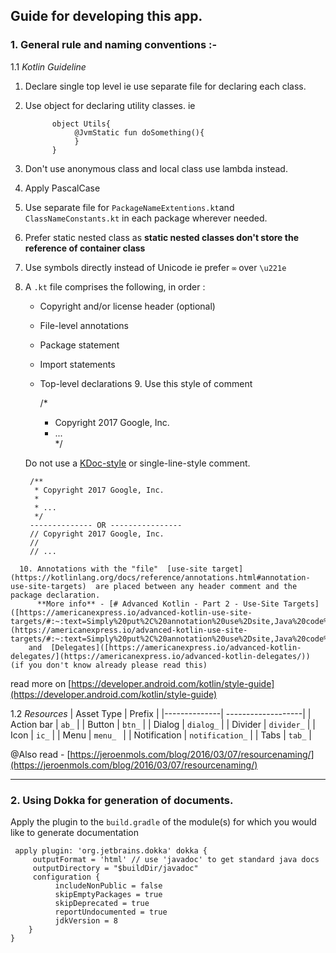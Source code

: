 ## Guide for developing this app.

### 1.  General rule and naming conventions :-
1.1 *Kotlin Guideline*

  1. Declare single top level ie use separate file for declaring each class.
  2. Use object for declaring utility classes. ie

	           object Utils{    
	                @JvmStatic fun doSomething(){  
	                }    
	           }  
   3. Don't use anonymous class and local class use lambda instead.
   4. Apply PascalCase
   5. Use separate file for `PackageNameExtentions.kt`and `ClassNameConstants.kt` in each package wherever needed.
   6. Prefer static nested class as **static nested classes don't store the reference of container class**
   7. Use symbols directly instead of Unicode ie prefer `∞` over `\u221e`
   8.  A `.kt`  file comprises the following, in order :
		-   Copyright and/or license header (optional)
		-   File-level annotations
		-   Package statement
		-   Import statements
		-   Top-level declarations
	9. Use this style of comment

			/*  
			 * Copyright 2017 Google, Inc.  
			 * ...  
			 */  

		Do not use a  [KDoc-style](https://kotlinlang.org/docs/reference/kotlin-doc.html)  or single-line-style comment.

			/**  
			 * Copyright 2017 Google, Inc.  
			 *  
			 * ...  
			 */  
			-------------- OR ----------------
			// Copyright 2017 Google, Inc.  
			//  
			// ...
	  10. Annotations with the "file"  [use-site target](https://kotlinlang.org/docs/reference/annotations.html#annotation-use-site-targets)  are placed between any header comment and the package declaration.
		  **More info** - [# Advanced Kotlin - Part 2 - Use-Site Targets]([https://americanexpress.io/advanced-kotlin-use-site-targets/#:~:text=Simply%20put%2C%20annotation%20use%2Dsite,Java%20code%20generated%20by%20kapt%20.](https://americanexpress.io/advanced-kotlin-use-site-targets/#:~:text=Simply%20put%2C%20annotation%20use%2Dsite,Java%20code%20generated%20by%20kapt%20.))
		and  [Delegates]([https://americanexpress.io/advanced-kotlin-delegates/](https://americanexpress.io/advanced-kotlin-delegates/)) (if you don't know already please read this)


read more on [https://developer.android.com/kotlin/style-guide](https://developer.android.com/kotlin/style-guide)

1.2 *Resources*
| Asset Type   | Prefix             |
|--------------| -------------------|
| Action bar   | `ab_`              |
| Button       | `btn_`	            |
| Dialog       | `dialog_`          |
| Divider      | `divider_`         |
| Icon         | `ic_`	            |
| Menu         | `menu_	`           |
| Notification | `notification_`	|
| Tabs         | `tab_`             |

@Also read - [https://jeroenmols.com/blog/2016/03/07/resourcenaming/](https://jeroenmols.com/blog/2016/03/07/resourcenaming/)

---
### 2. Using Dokka for generation of documents.
Apply the plugin to the `build.gradle` of the module(s) for which you would like to generate documentation

	 apply plugin: 'org.jetbrains.dokka' dokka { 
		 outputFormat = 'html' // use 'javadoc' to get standard java docs
		 outputDirectory = "$buildDir/javadoc"
		 configuration {
			  includeNonPublic = false
			  skipEmptyPackages = true
			  skipDeprecated = true 
			  reportUndocumented = true 
			  jdkVersion = 8
		}
	}